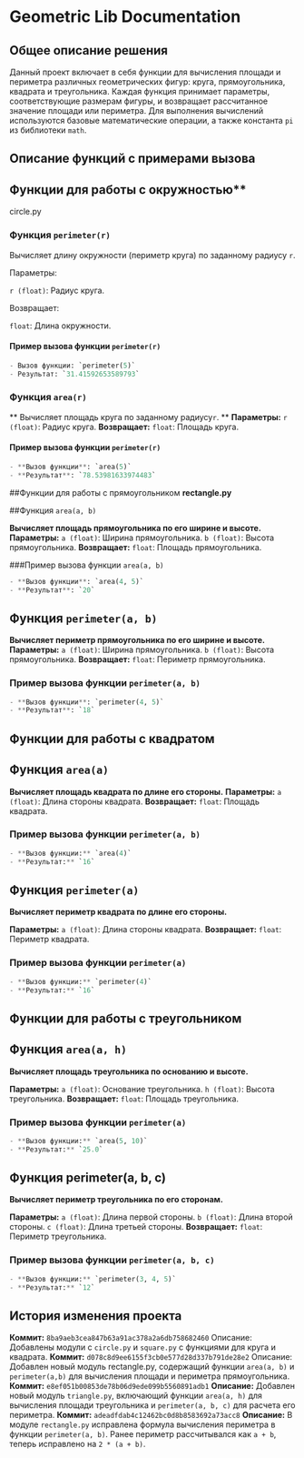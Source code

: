 # **Geometric Lib Documentation** 
## **Общее описание решения**
Данный проект включает в себя функции для вычисления площади и периметра различных геометрических фигур: круга, прямоугольника, квадрата и треугольника. Каждая функция принимает параметры, соответствующие размерам фигуры, и возвращает рассчитанное значение площади или периметра. Для выполнения вычислений используются базовые математические операции, а также константа `pi` из библиотеки `math`.

## Описание функций с примерами вызова

## Функции для работы с окружностью**
circle.py

### Функция `perimeter(r)`

Вычисляет длину окружности (периметр круга) по заданному радиусу `r`.

Параметры:

`r (float)`: Радиус круга.

Возвращает:

`float`: Длина окружности.

#### Пример вызова функции `perimeter(r)`
```python
- Вызов функции: `perimeter(5)`
- Результат: `31.41592653589793`
```

    
### Функция `area(r)`

** Вычисляет площадь круга по заданному радиусу`r`. **
**Параметры:**
`r (float)`: Радиус круга.
**Возвращает:**
`float`: Площадь круга.

#### Пример вызова функции `perimeter(r)`
```python
- **Вызов функции**: `area(5)`
- **Результат**: `78.53981633974483`
```

##Функции для работы с прямоугольником
**rectangle.py**

##Функция `area(a, b)`

**Вычисляет площадь прямоугольника по его ширине и высоте.**
**Параметры:**
`a (float)`: Ширина прямоугольника.
`b (float)`: Высота прямоугольника.
**Возвращает:**
`float`: Площадь прямоугольника.

###Пример вызова функции `area(a, b)`
```python
- **Вызов функции**: `area(4, 5)`
- **Результат**: `20`
```

## Функция `perimeter(a, b)`

**Вычисляет периметр прямоугольника по его ширине и высоте.**
**Параметры:**
`a (float)`: Ширина прямоугольника.
`b (float)`: Высота прямоугольника.
**Возвращает:**
`float`: Периметр прямоугольника.

### Пример вызова функции `perimeter(a, b)`
```python
- **Вызов функции**: `perimeter(4, 5)`
- **Результат**: `18`
```

## **Функции для работы с квадратом**

## Функция `area(a)`

**Вычисляет площадь квадрата по длине его стороны.**
**Параметры:**
`a (float)`: Длина стороны квадрата.
**Возвращает:**
`float`: Площадь квадрата.

### Пример вызова функции `perimeter(a, b)`
```python
- **Вызов функции:** `area(4)`
- **Результат:** `16`
```

## Функция `perimeter(a)`

**Вычисляет периметр квадрата по длине его стороны.**

**Параметры:**
`a (float)`: Длина стороны квадрата.
**Возвращает:**
`float`: Периметр квадрата.
### Пример вызова функции `perimeter(a)`
```python
- **Вызов функции:** `perimeter(4)`
- **Результат:** `16`
```

## **Функции для работы с треугольником**
## Функция `area(a, h)`

**Вычисляет площадь треугольника по основанию и высоте.**

**Параметры:**
`a (float)`: Основание треугольника.
`h (float)`: Высота треугольника.
**Возвращает:**
`float`: Площадь треугольника.
### Пример вызова функции `perimeter(a)`
```python
- **Вызов функции:** `area(5, 10)`
- **Результат:** `25.0`
```

## Функция perimeter(a, b, c)

**Вычисляет периметр треугольника по его сторонам.**

**Параметры:**
`a (float)`: Длина первой стороны.
`b (float)`: Длина второй стороны.
`c (float)`: Длина третьей стороны.
**Возвращает:**
`float`: Периметр треугольника.
### Пример вызова функции `perimeter(a, b, c)`
```python
- **Вызов функции:** `perimeter(3, 4, 5)`
- **Результат:** `12`
```

## История изменения проекта
**Коммит:** `8ba9aeb3cea847b63a91ac378a2a6db758682460`
Описание: Добавлены модули c `circle.py` и `square.py` с функциями для круга и квадрата.
**Коммит:** `d078c8d9ee6155f3cb0e577d28d337b791de28e2`
Описание: Добавлен новый модуль rectangle.py, содержащий функции `area(a, b)` и `perimeter(a,b)` для вычисления площади и периметра прямоугольника.
**Коммит:** `e8ef051b00853de78b06d9ede099b5560891adb1`
**Описание:** Добавлен новый модуль `triangle.py`, включающий функции `area(a, h)` для вычисления площади треугольника и `perimeter(a, b, c)` для расчета его периметра.
**Коммит:**  `adeadfdab4c12462bc0d8b8583692a73acc8`
**Описание:** В модуле `rectangle.py` исправлена формула вычисления периметра в функции `perimeter(a, b)`. Ранее периметр рассчитывался как `a + b`, теперь исправлено на `2 * (a + b)`.
